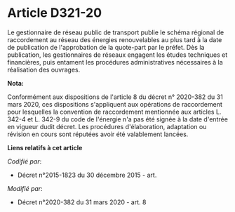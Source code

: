 # Article D321-20

Le gestionnaire de réseau public de transport publie le schéma régional de raccordement au réseau des énergies renouvelables
au plus tard à la date de publication de l'approbation de la quote-part par le préfet. Dès la publication, les gestionnaires
de réseaux engagent les études techniques et financières, puis entament les procédures administratives nécessaires à la
réalisation des ouvrages.

**Nota:**

Conformément aux dispositions de l'article 8 du décret n° 2020-382 du 31 mars 2020, ces dispositions s'appliquent aux
opérations de raccordement pour lesquelles la convention de raccordement mentionnée aux articles L. 342-4 et L. 342-9 du code
de l'énergie n'a pas été signée à la date d'entrée en vigueur dudit décret. Les procédures d'élaboration, adaptation ou
révision en cours sont réputées avoir été valablement lancées.

**Liens relatifs à cet article**

_Codifié par_:

  - Décret n°2015-1823 du 30 décembre 2015 - art.

_Modifié par_:

  - Décret n°2020-382 du 31 mars 2020 - art. 8
